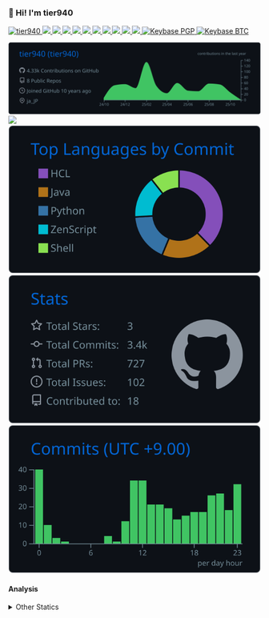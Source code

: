 ### 👋 Hi! I'm tier940

<p align="left"> 
  <a href="https://github.com/tier940/tier940/">
    <img src="https://komarev.com/ghpvc/?username=tier940" alt="tier940" />
  </a>
  <a href="http://twitter.com/tier940">
    <img height="20" src="https://img.shields.io/twitter/follow/tier940?label=Twitter&logo=twitter&style=flat" />
  </a>
  <a href="https://github.com/tier940">
    <img height="20" src="https://img.shields.io/github/followers/tier940?label=follow&logo=github&style=flat" />
  </a>
  <a href="https://www.reddit.com/user/tier940">
    <img height="20" src="https://img.shields.io/reddit/user-karma/combined/tier940?label=Reddit&logo=reddit&style=flat" />
  </a>
  <a href="https://stackoverflow.com/users/17317833/tier940">
    <img height="20" src="https://img.shields.io/stackexchange/stackoverflow/r/17317833?label=StackOverflow&logo=stack-overflow&style=flat" />
  </a>
  <a href="https://zenn.dev/tier940">
    <img height="20" src="https://zenn.badge.nikaera.com/s/tier940/likes" />
  </a>
  <a href="https://zenn.dev/tier940">
    <img height="20" src="https://zenn.badge.nikaera.com/s/tier940/followers" />
  </a>
  <a href="https://zenn.dev/tier940">
    <img height="20" src="https://zenn.badge.nikaera.com/s/tier940/articles" />
  </a>
  <a href="http://qiita.com/tier940">
    <img height="20" src="https://qiita-badge.apiapi.app/s/tier940/posts.svg" />
  </a>
  <a href="http://qiita.com/tier940">
    <img height="20" src="https://qiita-badge.apiapi.app/s/tier940/contributions.svg" />
  </a>
  <a href="https://github.com/tier940/tier940/">
    <img height="20" src="https://github.com/tier940/tier940/actions/workflows/main.yml/badge.svg" />
  </a>
  <a href="https://keybase.io/tier940">
    <img alt="Keybase PGP" src="https://img.shields.io/keybase/pgp/tier940">
  </a>
  <a href="https://keybase.io/tier940">
    <img alt="Keybase BTC" src="https://img.shields.io/keybase/btc/tier940">
  </a>
</p>

[![](https://raw.githubusercontent.com/tier940/tier940/main/profile-summary-card-output/github_dark/0-profile-details.svg)](https://github.com/vn7n24fzkq/github-profile-summary-cards)
[![](https://raw.githubusercontent.com/tier940/tier940/main/profile-summary-card-output/github_dark/1-repos-per-language.svg)](https://github.com/vn7n24fzkq/github-profile-summary-cards) [![](https://raw.githubusercontent.com/tier940/tier940/main/profile-summary-card-output/github_dark/2-most-commit-language.svg)](https://github.com/vn7n24fzkq/github-profile-summary-cards)
[![](https://raw.githubusercontent.com/tier940/tier940/main/profile-summary-card-output/github_dark/3-stats.svg)](https://github.com/vn7n24fzkq/github-profile-summary-cards) [![](https://raw.githubusercontent.com/tier940/tier940/main/profile-summary-card-output/github_dark/4-productive-time.svg)](https://github.com/vn7n24fzkq/github-profile-summary-cards)


#### Analysis
<!-- <img height="150" src="https://github.com/tier940/tier940/blob/master/images/stat.svg" alt="Alternative Text"/> -->

<details>
  <summary>Other Statics</summary>
  <!--START_SECTION:waka-->
![Code Time](http://img.shields.io/badge/Code%20Time-5%2C061%20hrs%2031%20mins-blue)

**🐱 My GitHub Data** 

> 📦 43.7 kB Used in GitHub's Storage 
 > 
> 💼 Opted to Hire
 > 
> 📜 12 Public Repositories 
 > 
> 🔑 6 Private Repositories 
 > 
**I'm an Early 🐤** 

```text
🌞 Morning                2568 commits        ████░░░░░░░░░░░░░░░░░░░░░   16.29 % 
🌆 Daytime                5851 commits        █████████░░░░░░░░░░░░░░░░   37.11 % 
🌃 Evening                5772 commits        █████████░░░░░░░░░░░░░░░░   36.61 % 
🌙 Night                  1577 commits        ██░░░░░░░░░░░░░░░░░░░░░░░   10.00 % 
```
📅 **I'm Most Productive on Saturday** 

```text
Monday                   1599 commits        ███░░░░░░░░░░░░░░░░░░░░░░   10.14 % 
Tuesday                  2513 commits        ████░░░░░░░░░░░░░░░░░░░░░   15.94 % 
Wednesday                1913 commits        ███░░░░░░░░░░░░░░░░░░░░░░   12.13 % 
Thursday                 1651 commits        ███░░░░░░░░░░░░░░░░░░░░░░   10.47 % 
Friday                   2245 commits        ████░░░░░░░░░░░░░░░░░░░░░   14.24 % 
Saturday                 3016 commits        █████░░░░░░░░░░░░░░░░░░░░   19.13 % 
Sunday                   2831 commits        ████░░░░░░░░░░░░░░░░░░░░░   17.95 % 
```


📊 **This Week I Spent My Time On** 

```text
🕑︎ Time Zone: Asia/Tokyo

💬 Programming Languages: 
Other                    35 hrs 39 mins      ██████████████████████░░░   89.15 % 
Markdown                 1 hr 41 mins        █░░░░░░░░░░░░░░░░░░░░░░░░   04.22 % 
JSON                     1 hr 22 mins        █░░░░░░░░░░░░░░░░░░░░░░░░   03.43 % 
Java                     25 mins             ░░░░░░░░░░░░░░░░░░░░░░░░░   01.04 % 
Shell                    21 mins             ░░░░░░░░░░░░░░░░░░░░░░░░░   00.91 % 

🔥 Editors: 
Chrome                   37 hrs 31 mins      ███████████████████████░░   93.79 % 
VS Code                  2 hrs 6 mins        █░░░░░░░░░░░░░░░░░░░░░░░░   05.25 % 
IntelliJ IDEA            22 mins             ░░░░░░░░░░░░░░░░░░░░░░░░░   00.96 % 

💻 Operating System: 
Windows                  37 hrs 48 mins      ████████████████████████░   94.51 % 
Unknown OS               2 hrs 11 mins       █░░░░░░░░░░░░░░░░░░░░░░░░   05.49 % 
```

**I Mostly Code in Java** 

```text
Java                     14 repos            █████████████░░░░░░░░░░░░   51.85 % 
ZenScript                3 repos             ███░░░░░░░░░░░░░░░░░░░░░░   11.11 % 
Shell                    2 repos             ██░░░░░░░░░░░░░░░░░░░░░░░   07.41 % 
Python                   2 repos             ██░░░░░░░░░░░░░░░░░░░░░░░   07.41 % 
HTML                     1 repo              █░░░░░░░░░░░░░░░░░░░░░░░░   03.70 % 
```



**Timeline**

![Lines of Code chart](https://raw.githubusercontent.com/tier940/tier940/main/assets/bar_graph.png)


 Last Updated on 14/01/2025 00:57:31 UTC
<!--END_SECTION:waka-->
</details>
